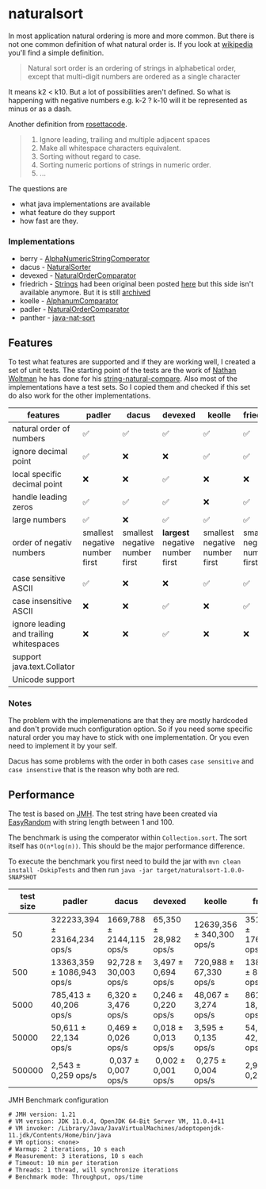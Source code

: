 # naturalsort

In most application natural ordering is more and more common. But there is not one common definition of what 
natural order is. If you look at [wikipedia][11] you'll find a simple definition. 
> Natural sort order is an ordering of strings in alphabetical order, except that multi-digit numbers are ordered as a single character

It means k2 < k10. But a lot of possibilities aren't defined. So what is happening with negative numbers 
e.g. k-2 ? k-10 will it be represented as minus or as a dash.

Another definition from [rosettacode][12]. 
> 1. Ignore leading, trailing and multiple adjacent spaces
> 2. Make all whitespace characters equivalent.
> 3. Sorting without regard to case.
> 4. Sorting numeric portions of strings in numeric order.
> 5. ...

The questions are 
* what java implementations are available
* what feature do they support
* how fast are they.


### Implementations

- berry - [AlphaNumericStringComperator][4]
- dacus - [NaturalSorter][3]
- devexed - [NaturalOrderComparator][14]
- friedrich - [Strings][6] had been original been posted [here][7] but this side isn't available anymore. But it is still [archived][8] 
- koelle - [AlphanumComparator][5]
- padler - [NaturalOrderComparator][2]
- panther - [java-nat-sort][9]


## Features

To test what features are supported and if they are working well, I created a set of unit tests. 
The starting point of the tests are the work of [Nathan Woltman][13] he has done for his [string-natural-compare][1].
Also most of the implementations have a test sets. So I copied them and checked if this set do also work for the other
implementations.

 features| padler | dacus | devexed | keolle | friedrich | panther | berry 
---------|--------|-------|---------|--------|-----------|---------|-------
natural order of numbers | :white_check_mark: | :white_check_mark: | :white_check_mark: | :white_check_mark: | :white_check_mark: | :white_check_mark: | :white_check_mark: 
ignore decimal point | :white_check_mark: | :x: | :x: | :white_check_mark: | :white_check_mark: | :x: | :x:
local specific decimal point | :x: | :x: | :white_check_mark: | :x: | :x: | :x: | :x: 
handle leading zeros | :white_check_mark: | :white_check_mark: | :white_check_mark: | :x: | :white_check_mark: | :white_check_mark: | :white_check_mark: 
large numbers | :white_check_mark: | :x: | :white_check_mark: | :white_check_mark: | :white_check_mark: | :white_check_mark: | :x:
order of negativ numbers | smallest negative number first | smallest negative number first | **largest** negative number first | smallest negative number first | smallest negative number first | smallest negative number first | smallest negative number first 
| | | | | | | |
case sensitive ASCII | :white_check_mark: | :x: | :x: | :white_check_mark: | :white_check_mark: | :white_check_mark: | :white_check_mark: | :x: 
case insensitive ASCII | :x: | :x: | :white_check_mark: | :x: | :white_check_mark: | :white_check_mark: | :x:
ignore leading and trailing whitespaces  | :x: | :x: | :white_check_mark: | :x: | :x: | :x: | :x:
support java.text.Collator  | | | | | | | 
Unicode support | | | | | | | 

### Notes
The problem with the implemenations are that they are mostly hardcoded and don't provide much configuration option. So if you need some specific natural order you may have to stick with one implementation. Or you even need to implement it by your self.

Dacus has some problems with the order in both cases `case sensitive` and `case insenstive` that is the reason why both are red.


## Performance

The test is based on [JMH][15]. The test string have been created via [EasyRandom][16] with string length between 1 and 100. 

The benchmark is using the comperator within `Collection.sort`. The sort itself has `O(n*log(n))`. This should be the major performance difference. 

To execute the benchmark you first need to build the jar with `mvn clean install -DskipTests` and then run `java -jar target/naturalsort-1.0.0-SNAPSHOT`

 test size| padler | dacus | devexed | keolle | friedrich | panther | berry 
---------|--------|-------|---------|--------|-----------|---------|-------
50 | 322233,394 ± 23164,234 ops/s | 1669,788 ± 2144,115 ops/s | 65,350 ± 28,982 ops/s | 12639,356 ± 340,300 ops/s | 351708,520 ± 17678,003 ops/s | 379094,168 ± 28208,360 ops/s | 1539,858 ± 194,941 ops/s
500 | 13363,359 ± 1086,943 ops/s | 92,728 ± 30,003 ops/s | 3,497 ± 0,694 ops/s | 720,988 ± 67,330 ops/s | 13814,737 ± 852,784 ops/s  | 14819,162 ± 1340,082 ops/s | 84,747 ± 0,707 ops/s
5000 | 785,413 ± 40,206 ops/s | 6,320 ± 3,476 ops/s | 0,246 ± 0,220 ops/s | 48,067 ± 3,274 ops/s | 861,733 ± 18,264 ops/s | 884,419 ± 29,256 ops/s | 5,951 ± 0,240 ops/s
50000 | 50,611 ± 22,134 ops/s | 0,469 ± 0,026 ops/s | 0,018 ± 0,013 ops/s | 3,595 ± 0,135 ops/s | 54,059 ± 42,570 ops/s | 58,565 ± 4,214 ops/s | 0,443 ± 0,120 ops/s
500000 | 2,543 ± 0,259 ops/s | 0,037 ± 0,007 ops/s | 0,002 ± 0,001 ops/s | 0,275 ± 0,004 ops/s | 2,930 ± 0,235 ops/s | 3,204 ± 0,229 ops/s | 0,035 ± 0,016 ops/s

JMH Benchmark configuration

```
# JMH version: 1.21
# VM version: JDK 11.0.4, OpenJDK 64-Bit Server VM, 11.0.4+11
# VM invoker: /Library/Java/JavaVirtualMachines/adoptopenjdk-11.jdk/Contents/Home/bin/java
# VM options: <none>
# Warmup: 2 iterations, 10 s each
# Measurement: 3 iterations, 10 s each
# Timeout: 10 min per iteration
# Threads: 1 thread, will synchronize iterations
# Benchmark mode: Throughput, ops/time
```

[1]: https://github.com/nwoltman/string-natural-compare
[2]: https://github.com/616slayer616/natorder
[3]: https://github.com/Dacus/NaturalSort
[4]: http://simplesql.tigris.org/servlets/ProjectDocumentList?folderID=0
[5]: http://www.davekoelle.com/alphanum.html
[6]: https://github.com/marcboon/FlashCards
[7]: http://weblogs.java.net/blog/skelvin/archive/2006/01/natural_string.html
[8]: https://web.archive.org/web/20071010144420/http://weblogs.java.net/blog/skelvin/archive/2006/01/natural_string.html
[9]: https://github.com/gpanther/java-nat-sort
[10]: https://docs.oracle.com/javase/9/docs/api/java/util/Comparator.html?is-external=true#naturalOrder--
[11]: https://en.wikipedia.org/wiki/Natural_sort_order
[12]: https://rosettacode.org/wiki/Natural_sorting
[13]: https://github.com/nwoltman
[14]: https://github.com/devexed/natural-sort
[15]: http://openjdk.java.net/projects/code-tools/jmh/
[16]: https://github.com/j-easy/easy-random